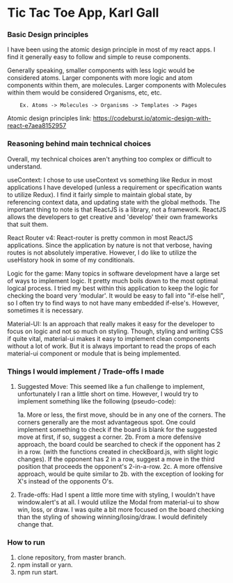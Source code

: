 # Tic Tac Toe App, Karl Gall

### Basic Design principles

I have been using the atomic design principle in most of my react apps. I find it generally easy to follow and simple to reuse components.

Generally speaking, smaller components with less logic would be considered atoms. Larger components with more logic and atom components within them, are molecules. Larger components with Molecules within them would be considered Organisms, etc, etc.

        Ex. Atoms -> Molecules -> Organisms -> Templates -> Pages

Atomic design principles link: https://codeburst.io/atomic-design-with-react-e7aea8152957

### Reasoning behind main technical choices

Overall, my technical choices aren't anything too complex or difficult to understand.

useContext: I chose to use useContext vs something like Redux in most applications I have developed (unless a requirement or specification wants to utilize Redux). I find it fairly simple to maintain global state, by referencing context data, and updating state with the global methods. The important thing to note is that ReactJS is a library, not a framework. ReactJS allows the developers to get creative and 'develop' their own frameworks that suit them.

React Router v4: React-router is pretty common in most ReactJS applications. Since the application by nature is not that verbose, having routes is not absolutely imperative. However, I do like to utilize the useHistory hook in some of my conditionals.

Logic for the game: Many topics in software development have a large set of ways to implement logic. It pretty much boils down to the most optimal logical process. I tried my best within this application to keep the logic for checking the board very 'modular'. It would be easy to fall into "if-else hell", so I often try to find ways to not have many embedded if-else's. However, sometimes it is necessary.

Material-UI: Is an approach that really makes it easy for the developer to focus on logic and not so much on styling. Though, styling and writing CSS if quite vital, material-ui makes it easy to implement clean components without a lot of work. But it is always important to read the props of each material-ui component or module that is being implemented.

### Things I would implement / Trade-offs I made

1. Suggested Move: This seemed like a fun challenge to implement, unfortunately I ran a little short on time. However, I would try to implement something like the following (pseudo-code):

   1a. More or less, the first move, should be in any one of the corners. The corners generally are the most advantageous spot. One could implement something to check if the board is blank for the suggested move at first, if so, suggest a corner.
   2b. From a more defensive approach, the board could be searched to check if the opponent has 2 in a row. (with the functions created in checkBoard.js, with slight logic changes). If the opponent has 2 in a row, suggest a move in the third position that proceeds the opponent's 2-in-a-row.
   2c. A more offensive approach, would be quite similar to 2b. with the exception of looking for X's instead of the opponents O's.

2. Trade-offs: Had I spent a little more time with styling, I wouldn't have window.alert's at all. I would utilize the Modal from material-ui to show win, loss, or draw. I was quite a bit more focused on the board checking than the styling of showing winning/losing/draw. I would definitely change that.

### How to run

1. clone repository, from master branch.
2. npm install or yarn.
3. npm run start.
